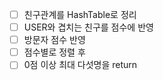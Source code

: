 * [ ] 친구관계를 HashTable로 정리
* [ ] USER와 겹치는 친구를 점수에 반영
* [ ] 방문자 점수 반영
* [ ] 점수별로 정렬 후 
* [ ] 0점 이상 최대 다섯명을 return